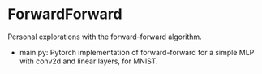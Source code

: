 # ForwardForward
Personal explorations with the forward-forward algorithm.
* main.py: Pytorch implementation of forward-forward for a simple MLP with conv2d and linear layers, for MNIST.
